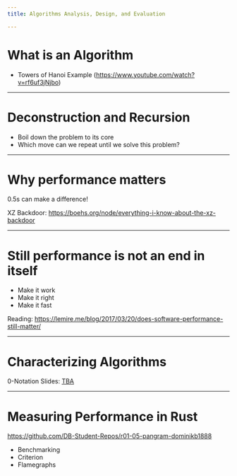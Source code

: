```yaml
---
title: Algorithms Analysis, Design, and Evaluation

---
```



# What is an Algorithm

- Towers of Hanoi Example (https://www.youtube.com/watch?v=rf6uf3jNjbo)


---

# Deconstruction and Recursion

- Boil down the problem to its core
- Which move can we repeat until we solve this problem?

---

# Why performance matters

0.5s can make a difference!

XZ Backdoor: https://boehs.org/node/everything-i-know-about-the-xz-backdoor


---

# Still performance is not an end in itself

- Make it work
- Make it right
- Make it fast


Reading: https://lemire.me/blog/2017/03/20/does-software-performance-still-matter/


---

# Characterizing Algorithms

0-Notation Slides: [TBA]()

---

# Measuring Performance in Rust

https://github.com/DB-Student-Repos/r01-05-pangram-dominikb1888

- Benchmarking
- Criterion
- Flamegraphs
